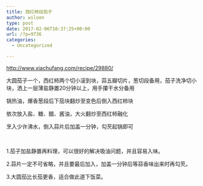```yaml
---
title: 西红柿烧茄子
author: wiloon
type: post
date: 2017-02-06T10:37:25+00:00
url: /?p=9736
categories:
  - Uncategorized

---
```

http://www.xiachufang.com/recipe/29880/

大圆茄子一个，西红柿两个切小滚到块，蒜五瓣切片，葱切段备用，茄子洗净切小块，洒上一层薄盐静置20分钟以上，用手攥干水分备用

锅热油，爆香葱段后下茄块翻炒至变色后倒入西红柿块

依次放入盐、糖、醋、酱油，大火翻炒至西红柿融化

烹入少许沸水，倒入蒜片后加盖一分钟，勾芡起锅即可

&nbsp;

1.茄子加盐静置再料理，可以很好的解决吸油问题，并且容易入味。
  
2.蒜片一定不可省略，并且要最后加入，加盖一分钟后等蒜香味出来时再勾芡。
  
3.大圆茄比长茄更香，适合做此道下饭菜。